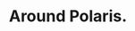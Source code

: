 ---
title: "Around Polaris."
type: Star Trails
tags: ["polaris"]
description: "Star trails around the north star."
image: assets/images/gallery/startrails2/thumb.jpg
telescope: Sony ILCE-6300
length: "16mm"
aperture: "4.57mm"
folder: startrails2
exposure: 121
lights: 50
sessions: 1
firstCapture: 2021-11-06
lastCapture:
noannotations: true
---